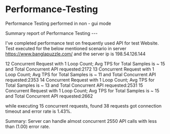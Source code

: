 # Performance-Testing
Performance Testing performed in non - gui mode

Summary report of Performance Testing --- 

I've completed performance test on frequently used API for test Website.
Test executed for the below mentioned scenario in server https://www.banglapuzzle.com/ and the server ip is 198.54.126.144 


12 Concurrent Request with 1 Loop Count; Avg TPS for Total Samples is ~ 15 and Total Concurrent API requested:2172 
13 Concurrent Request with 1 Loop Count; Avg TPS for Total Samples is ~ 11 and Total Concurrent API requested:2353
14 Concurrent Request with 1 Loop Count; Avg TPS for Total Samples is ~ 13 and Total Concurrent API requested:2531 
15 Concurrent Request with 1 Loop Count; Avg TPS for Total Samples is ~ 15 and Total Concurrent API requested:2662 

while executing 15 concurrent requests, found 38 requests got connection timeout and error rate is 1.43%.

Summary: Server can handle almost concurrent 2550 API calls with less than (1.00) error rate.
